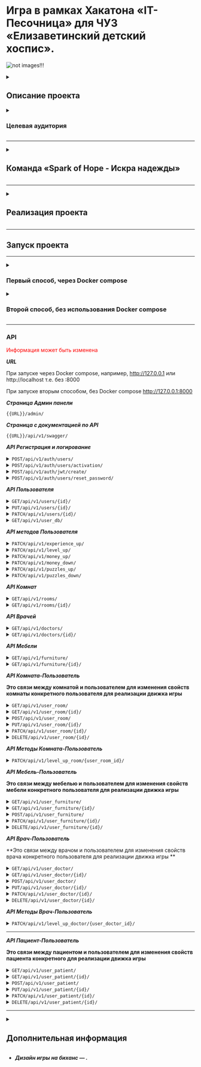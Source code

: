 # Игра в рамках Хакатона «IT-Песочница» для ЧУЗ «Елизаветинский детский хоспис».

![not images!!!](foto_for_readme/logo.jpg)

<details>
<summary>

## Описание проекта

</summary>

### Требования

***Текст***

</details>

<details>
<summary>

### Целевая аудитория

</summary>

___


*Текс.*


</details>

___
<details>
<summary>

## Команда «Spark of Hope - Искра надежды»

</summary>

| №  | ФИО                  | Должность                              | Никнейм в телеграмме  | Ссылка на проекты                  |
|----|----------------------|----------------------------------------|-----------------------|------------------------------------|
| 1  | Михаил Кирсанов      | Тимлид                                 | @MichaelKirss         | https://github.com/MichaelKirss    |
| 2  | Мария Дранникова     | UX / UI дизайнер                       | @tonivvi              |                                    |
| 3  | Кирилл Руденко       | UX / UI дизайнер                       | @kiryarud88           |                                    |
| 4  | Мочалова Анастасия   | UX / UI дизайнер                       | @nas_mochalova        |                                    |
| 5  | Татьяна Колегаева    | UX / UI дизайнер                       | @Pozazik              |                                    |
| 6  | Дягилева Анастасия   | UX / UI дизайнер, Графический дизайнер | @AnastasiyaDyagileva  |                                    |
| 7  | Александра Кузнецова | Графический дизайнер                   | @whitegrom            |                                    |
| 8  | Анастасия Куликова   | Графический дизайнер                   | @minaychenkoa         |                                    |
| 9  | Анна Ворошилова      | Графический дизайнер                   | @Annett0552           |                                    |
| 10 | Пилипон Юлия         | Графический дизайнер                   | @ZulusY               |                                    |
| 11 | Ветошкина Светлана   | Графический дизайнер                   | @vetoshkina_s         |                                    |
| 12 | Наталия Кустова      | Графический дизайнер                   | @Talimor              |                                    |
| 13 | Алина Мишнина        | Motion design                          | @mishmalina           |                                    |
| 14 | Михайлина Кира       | Интернет-маркетолог                    | @G_Mih                |                                    |
| 15 | Елена Пчельникова    | Продакт менеджер                       | @Elena_Pchelnikova    |                                    |
| 16 | Кудрякова Виктория   | Режиссер видеомонтажа                  | @vikiklos12           |                                    |
| 17 | Надежда Пачина       | Data Scince                            | @NadezdaPachina       | https://github.com/NadezdaNN       |
| 18 | Абрашов Андрей       | Data Scince                            | @Axewyl               |                                    |
| 19 | Коковин Георгий      | Data Scientist/Analyst                 | @jirimorionow973      |                                    |
| 20 | Альберт Петцольд     | Аналитик данных                        | @palbert1984          |                                    |
| 21 | Марина Лунева        | Аналитик данных                        | @MarinaVLuneva        |                                    |
| 22 | Роман Поспелов       | Пентестер                              | @Riman93              |                                    |
| 23 | Журавлёва Елена      | Ручное тестирование                    | @EKB_Elena_Zhuravleva |                                    |
| 24 | Светлана Федотова    | Ручное тестирование                    | @ImGoldilocks         |                                    |
| 25 | Антон Зайцев         | Backend разработчик (Python)           | @BlackMarvel          | https://github.com/Hashtagich      |
| 26 | Нияз Минникаев       | Backend разработчик (Python)           | @Akviro               | https://github.com/Akvir1stone     |
| 27 | Калинкин Константин  | Backend разработчик (Python)           | @Lord_tech0110        | https://github.com/Konstantin-sama |
| 28 | Тимур Абдулин        | Backend разработчик (GO)               | @Timurka_223          | https://github.com/Timur965        |
| 29 | Руслан Гадельшин     | Android-разработчик                    | @roxoluz              | https://github.com/GRuslan53       |
| 30 | Вадим Рогов          | Java-разработчик                       | @Diego0686            | https://github.com/VadimRogov      |
| 31 | Иван Корольков       | Frontend разработчик                   | @biorival             | https://github.com/bioRival        |
| 32 | Андрей Батан         | Frontend разработчик                   | @Andrei_Batan         | https://github.com/BatanAndrei     |
| 33 | Мейрамбек Мухтаров   |                                        | @                     |                                    |
| 34 | Юлия Соколова        |                                        | @                     |                                    |
| 36 | Болдырев Дмитрий     |                                        | @                     |                                    |
| 36 | Плаксий Вероника     |                                        | @                     |                                    |
| 37 | Яна Алексеева        |                                        | @                     |                                    |
| 38 | Алексей Григоренко   |                                        | @                     |                                    |

</details>

___
<details>
<summary>

## Реализация проекта

</summary>

Текст

</details>

___

## Запуск проекта

___

<details>

<summary>

### Первый способ, через Docker compose

</summary>

### 1. Клонирование репозиторий

```bash
git clone https://github.com/Hashtagich/hospice_game.git
```

### 2. Установка переменных окружения

***В корен проекта заполняем файл template.db.env и переименовываем его в db.env или просто создаём файл db.env и
заполняем его***

```bash
POSTGRES_DB=Например, db
POSTGRES_USER=Например, db
POSTGRES_PASSWORD=Например, db
```

***В папке backend заполняем файл template.env и переименовываем его в .env или просто создаём файл .env и заполняем его
***

 ```bash
 SECRET_KEY='Ваш секретный ключ проекта'
 DEBUG=Булевое значение True или False
 ALLOWED_HOSTS='Разрешенные хосты'
 LANGUAGE_CODE='Язык, например, ru'
 TIME_ZONE='Временная зона, например, UTC'

 DB_NAME='Имя Базы данных (БД), например, db'
 DB_LOGIN='Логин БД, например, db'
 DB_PASS='Пароль БД, например, db'
 DB_HOST='Хост БД, например, db'
 DB_PORT='Порт БД, например, 5432'
 
 EMAIL_BACKEND='Сервис для почты, например, django.core.mail.backends.smtp.EmailBackend'
 EMAIL_HOST='Хост почты, например для gmail smtp.gmail.com или smtp.mail.ru для mail'
 EMAIL_PORT=Порт почты, например, 587
 DEFAULT_FROM_EMAIL='Почта с которой будет отправлять письма youremail@gmail.com если выбрали smtp.gmail.com'
 EMAIL_USE_TLS=Булевое значение True или False причём EMAIL_USE_TLS не равен EMAIL_USE_SSL
 EMAIL_USE_SSL=Булевое значение True или False причём EMAIL_USE_TLS не равен EMAIL_USE_SSL
 EMAIL_HOST_PASSWORD='Пароль для внешнего приложения для доступа к почте, подробнее тут https://help.mail.ru/mail/security/protection/external/'
 NOTIFICATION_EMAIL='Перечень почт куда будут отправлять письма, пишите через пробел, можно указать одну'

 CELERY_BROKER_URL='URL-адрес брокера сообщений, например,redis://localhost:6379'
 CELERY_RESULT_BACKEND='Место хранения результатов выполнения задач, например,redis://localhost:6379'
 CELERY_ACCEPT_CONTENT='Список форматов, которые Celery будет принимать в качестве контента для задач, например,application/json'
 CELERY_TASK_SERIALIZER='Сериализатор, который будет использоваться для сериализации задач перед их отправкой, например,json'
 CELERY_RESULT_SERIALIZER='Сериализатор, который будет использоваться для сериализации результатов задач, например,json'
 ```

### 3. Сборка и запуск контейнеров

```bash
docker-compose up --build -d
```

### 4. Создание суперпользователя

```bash
docker-compose exec web python manage.py createsuperuser
```

</details>

<details>

<summary>

### Второй способ, без использования Docker compose

</summary>

### 1. Клонируйте репозиторий:

```bash
git clone https://github.com/Hashtagich/hospice_game.git
```

2. Запускаем backend

   2.1. Установите и активируйте виртуальное окружение:
    ```bash
    python -m venv venv
    venv/Scripts/activate  - для Windows
    venv/bin/activate - для Linux
    ```

   2.2 Перейдите в папку backend и установите зависимости:
    ```bash
    cd backend
    python -m pip install --upgrade pip
    pip install -r requirements.txt
    ```

   2.3 Находясь в папке backend создайте файл *.env* или заполните файл *template.env* и переименуйте его в *.env*:
    ```bash
    SECRET_KEY='Ваш секретный ключ проекта'
    DEBUG=Булевое значение True или False
    ALLOWED_HOSTS='Разрешенные хосты'
    LANGUAGE_CODE='Язык, например, ru'
    TIME_ZONE='Временная зона, например, UTC'
   
    DB_NAME='Имя Базы данных (БД)'
    DB_LOGIN='Логин БД'
    DB_PASS='Пароль БД'
    DB_HOST='Хост БД'
    DB_PORT='Порт БД, например, 5432'
    
    EMAIL_BACKEND='Сервис для почты, например, django.core.mail.backends.smtp.EmailBackend'
    EMAIL_HOST='Хост почты, например для gmail smtp.gmail.com или smtp.mail.ru для mail'
    EMAIL_PORT=Порт почты, например, 587
    DEFAULT_FROM_EMAIL='Почта с которой будет отправлять письма youremail@gmail.com если выбрали smtp.gmail.com'
    EMAIL_USE_TLS=Булевое значение True или False причём EMAIL_USE_TLS не равен EMAIL_USE_SSL
    EMAIL_USE_SSL=Булевое значение True или False причём EMAIL_USE_TLS не равен EMAIL_USE_SSL
    EMAIL_HOST_PASSWORD='Пароль для внешнего приложения для доступа к почте, подробнее тут https://help.mail.ru/mail/security/protection/external/'
    NOTIFICATION_EMAIL='Перечень почт куда будут отправлять письма, пишите через пробел, можно указать одну'
   
    CELERY_BROKER_URL='URL-адрес брокера сообщений, например,redis://localhost:6379'
    CELERY_RESULT_BACKEND='Место хранения результатов выполнения задач, например,redis://localhost:6379'
    CELERY_ACCEPT_CONTENT='Список форматов, которые Celery будет принимать в качестве контента для задач, например,application/json'
    CELERY_TASK_SERIALIZER='Сериализатор, который будет использоваться для сериализации задач перед их отправкой, например,json'
    CELERY_RESULT_SERIALIZER='Сериализатор, который будет использоваться для сериализации результатов задач, например,json'
    ```

   2.3.1 В файле backend/backend/settings.py находим переменную DATABASES и заменяем на:
    ```bash
    DATABASES = {
     'default': {
         'ENGINE': 'django.db.backends.sqlite3',
         'NAME': BASE_DIR / 'db.sqlite3',
     },
    ```

   2.4 Находясь в папке backend выполните миграции:
    ```bash
    python manage.py makemigrations
    python manage.py migrate
    ```

   2.5 Находясь в папке backend создайте суперпользователя:
    ```bash
    python manage.py createsuperuser
    ```

   2.6 Находясь в папке backend запустите проект:
    ```bash
    python manage.py runserver
    ```

3. Запускаем frontend

   3.1 Откройте второй терминал, перейдите в папку frontend и установите зависимости:
    ```bash
    cd frontend
    npm install
    ```

   3.2 Запустите frontend:
    ```bash
    npm start
    ```

</details>

___

### API

<font color="red">Информация может быть изменена</font>

***URL***

При запуске через Docker compose, например, http://127.0.0.1 или http://localhost т.е. без :8000

При запуске вторым способом, без Docker compose http://127.0.0.1:8000

***Страница Админ панели***

<code>{{URL}}/admin/</code>

***Страница с документацией по API***

<code>{{URL}}/api/v1/swagger/</code>

***API Регистрация и логирование***
<details>
<summary><code>POST/api/v1/auth/users/</code></summary>



*Регистрация пользователя. Необходимо ввести почту, никнейм и пароль. Пароль должен быть не менее 8 символов и содержать
минимум одну заглавную и строчную латинскую букву и цифры.*

```
{
  "email": "user@example.com",
  "username": "string",
  "password": "string",
  "re_password": "string"
}
```

</details>
<details>
<summary><code>POST/api/v1/auth/users/activation/</code></summary>



*Активация пользователя. Необходимо ввести uid и token, приходят на почту в виде ссылки после регистрации.*

```
{
  "uid": "string",
  "token": "string"
}
```

</details>
<details>
<summary><code>POST/api/v1/auth/jwt/create/</code></summary>

*Логирование пользователя и генерация токена. Необходимо ввести никнейм и пароль пользователя.*

```
{
  "username": "string",
  "password": "string"
}
```

</details>

<details>
<summary><code>POST/api/v1/auth/users/reset_password/</code></summary>

*Запрос сброса пароль. На случай если забыли пароль на почту придёт сообщение с инструкцией по сбросу пароля. Нужно
указать адрес эл. почты чтобы на неё пришло письмо.*

```
{
  "email": "user@example.com"
}
```

</details>

***API Пользователя***

<details>
<summary><code>GET/api/v1/users/{id}/</code></summary>

*Получение конкретного пользователя по ID*

```
{
  "username": "string",
  "attributes": {
    "money": 9223372036854776000,
    "puzzles": 9223372036854776000,
    "experience": 9223372036854776000,
    "level": 9223372036854776000
  }
}
```

</details>
<details>
<summary><code>PUT/api/v1/users/{id}/</code></summary>

*Полное редактирование конкретного пользователя по ID*

```
{
  "username": "string",
  "attributes": {
    "money": 9223372036854776000,
    "puzzles": 9223372036854776000,
    "experience": 9223372036854776000,
    "level": 9223372036854776000
  }
}
```

</details>
<details>
<summary><code>PATCH/api/v1/users/{id}/</code></summary>

*Частичное редактирование конкретного пользователя по ID*

```
{
  "username": "string",
  "attributes": {
    "money": 9223372036854776000,
    "puzzles": 9223372036854776000,
    "experience": 9223372036854776000,
    "level": 9223372036854776000
  }
}
```

</details>

<details>
<summary><code>GET/api/v1/user_db/</code></summary>

*Получения информации о текущем пользователе без передачи ID*

```
{
  "username": "string",
  "attributes": {
    "money": 9223372036854776000,
    "puzzles": 9223372036854776000,
    "experience": 9223372036854776000,
    "level": 9223372036854776000,
    "number_patients": 9223372036854776000
  }
}
```

</details>

***API методов Пользователя***

<details>
<summary><code>PATCH/api/v1/experience_up/</code></summary>

*Повышение опыта пользователя на указанную величину. Необходимо передать целое число больше 0.*

```
{
  "point": 1
}
```

</details>
<details>
<summary><code>PATCH/api/v1/level_up/</code></summary>

*Повышение уровня пользователя на указанную величину. Необходимо передать целое число больше 0.*

```
{
  "point": 1
}
```

</details>
<details>
<summary><code>PATCH/api/v1/money_up/</code></summary>

*Повышение монет пользователя на указанную величину. Необходимо передать целое число больше 0.*

```
{
  "point": 1
}
```

</details>
<details>
<summary><code>PATCH/api/v1/money_down/</code></summary>

*Уменьшение кол-ва монет пользователя на указанную величину. Необходимо передать целое число больше 0.*

```
{
  "point": 1
}
```

</details>
<details>
<summary><code>PATCH/api/v1/puzzles_up/</code></summary>

*Повышение вип валюты-пазлов пользователя на указанную величину. Необходимо передать целое число больше 0.*

```
{
  "point": 1
}
```

</details>
<details>
<summary><code>PATCH/api/v1/puzzles_down/</code></summary>

*Уменьшение кол-ва вип валюты-пазлов пользователя на указанную величину. Необходимо передать целое число больше 0.*

```
{
  "point": 1
}
```

</details>

***API Комнат***

<details>
<summary><code>GET/api/v1/rooms/</code></summary>

*Получение всех комнат*

```
[
  {
    "name": "string",
    "description": "string",
    "price": 9223372036854776000
  }
]
```

</details>
<details>
<summary><code>GET/api/v1/rooms/{id}/</code></summary>

*Получение конкретной комнаты по ID*

```
{
  "name": "string",
  "description": "string",
  "price": 9223372036854776000
}
```

</details>

***API Врачей***

<details>
<summary><code>GET/api/v1/doctors/</code></summary>

*Получение всех врачей*

```
[
  {
    "name": "string",
    "surname": "string",
    "patronymic": "string",
    "profession_name": "string",
    "work_experience": "string",
    "room": "string"
  }
]
```

</details>
<details>
<summary><code>GET/api/v1/doctors/{id}/</code></summary>

*Получение конкретного врача по ID*

```
{
  "name": "string",
  "surname": "string",
  "patronymic": "string",
  "profession_name": "string",
  "work_experience": "string",
  "room": "string"
}
```

</details>

***API Мебели***

<details>
<summary><code>GET/api/v1/furniture/</code></summary>

*Получение всей мебели*

```
[
  {
    "id": 0,
    "name": "string",
    "categories": "string",
    "price": 9223372036854776000,
    "room": "string",
    "description": "string"
  }
]
```

</details>
<details>
<summary><code>GET/api/v1/furniture/{id}/</code></summary>

*Получение конкретного мебели по ID*

```
{
  "id": 0,
  "name": "string",
  "categories": "string",
  "price": 9223372036854776000,
  "room": "string",
  "description": "string"
}
```

</details>

***API Комната-Пользователь***

**Это связи между комнатой и пользователем для изменения свойств комнаты конкретного пользователя для реализации движка
игры**

<details>
<summary><code>GET/api/v1/user_room/</code></summary>

*Получение всех связей комната-пользователь*

```
[
  {
    "user": "string",
    "room": "string",
    "level": 9223372036854776000,
    "max_furniture_count": 9223372036854776000,
    "max_medical_equipment_count": 9223372036854776000,
    "max_decor_elements_count": 9223372036854776000
  }
]
```

</details>
<details>
<summary><code>GET/api/v1/user_room/{id}/</code></summary>

*Получение связи комната-пользователь по ID*

```
{
  "user": "string",
  "room": "string",
  "level": 9223372036854776000,
  "max_furniture_count": 9223372036854776000,
  "max_medical_equipment_count": 9223372036854776000,
  "max_decor_elements_count": 9223372036854776000
}
```

</details>
<details>
<summary><code>POST/api/v1/user_room/</code></summary>

*Создание связи комната-пользователь, реализация движка покупки комнаты в магазине. Если не передавать ничего кроме
room, то все параметры будут выставлены по умолчанию, room указывается исходя из переданного id, user указывается
текущий.*

```
{
  "room": 0,
  "level": 9223372036854776000,
  "max_furniture_count": 9223372036854776000,
  "max_medical_equipment_count": 9223372036854776000,
  "max_decor_elements_count": 9223372036854776000
}
```

</details>
<details>
<summary><code>PUT/api/v1/user_room/{id}/</code></summary>

*Полное обновление связи комната-пользователь*

```
{
  "room": 0,
  "level": 9223372036854776000,
  "max_furniture_count": 9223372036854776000,
  "max_medical_equipment_count": 9223372036854776000,
  "max_decor_elements_count": 9223372036854776000
}
```

</details>
<details>
<summary><code>PATCH/api/v1/user_room/{id}/</code></summary>

*Частичное обновление связи комната-пользователь*

```
{
  "room": 0,
  "level": 9223372036854776000,
  "max_furniture_count": 9223372036854776000,
  "max_medical_equipment_count": 9223372036854776000,
  "max_decor_elements_count": 9223372036854776000
}
```

</details>
<details>
<summary><code>DELETE/api/v1/user_room/{id}/</code></summary>

*Удаление связи комната-пользователь, скорее всего будет заблокировано*


</details>

***API Методы Комната-Пользователь***

<details>
<summary><code>PATCH/api/v1/level_up_room/{user_room_id}/</code></summary>

*Повышение уровня комнаты за монеты. Необходимо передать point - целое число больше 0, на которое увеличивается уровень
и кол-во размещаемых предметов в комнате, money - это стоимость улучшения комнаты, вычитаемая из кол-ва монет
пользователя.*

```
{
  "point": 1,
  "money": 1
}
```

</details>


***API Мебель-Пользователь***

**Это связи между мебелью и пользователем для изменения свойств мебели конкретного пользователя для реализации движка
игры**

<details>
<summary><code>GET/api/v1/user_furniture/</code></summary>

*Получение всех связей мебель-пользователь*

```
[
  {
    "user": "string",
    "furniture": {
      "id": 0,
      "name": "string",
      "categories": "string",
      "price": 9223372036854776000,
      "room": "string",
      "description": "string"
    },
    "in_warehouse": true
  }
]
```

</details>
<details>
<summary><code>GET/api/v1/user_furniture/{id}/</code></summary>

*Получение связи мебель-пользователь по ID*

```
{
  "user": "string",
  "furniture": {
    "id": 0,
    "name": "string",
    "categories": "string",
    "price": 9223372036854776000,
    "room": "string",
    "description": "string"
  },
  "in_warehouse": true
}
```

</details>
<details>
<summary><code>POST/api/v1/user_furniture/</code></summary>

*Создание связи мебель-пользователь, реализация движка покупки мебели в магазине. Если не передавать ничего кроме
furniture, то все параметры будут выставлены по умолчанию, furniture указывается исходя из переданного id, user
указывается текущий.*

```
{
  "furniture": 0,
  "in_warehouse": true,
  "accommodation_room": 0
}
```

</details>
<details>
<summary><code>PATCH/api/v1/user_furniture/{id}/</code></summary>

*Частичное редактирование/размещение в комнате или отправке на склад мебели. Зависит от in_warehouse если true то
проверяется комната в которую размещаем иначе отправляем на склад и делаем accommodation_room = None.*

```
{
  "furniture": 0,
  "in_warehouse": true,
  "accommodation_room": 0
}
```

</details>
<details>
<summary><code>DELETE/api/v1/user_furniture/{id}/</code></summary>

*Удаление/продажа мебели, берём стоимость мебели и делим пополам с округлением.*


</details>

***API Врач-Пользователь***

**Это связи между врачом и пользователем для изменения свойств врача конкретного пользователя для реализации движка игры
**

<details>
<summary><code>GET/api/v1/user_doctor/</code></summary>

*Получение всех связей врач-пользователь*

```
[
  {
    "doctor": 0,
    "level": 9223372036854776000,
    "busyness": 9223372036854776000
  }
]
```

</details>
<details>
<summary><code>GET/api/v1/user_doctor/{id}/</code></summary>

*Получение связи врач-пользователь по ID*

```
{
  "doctor": 0,
  "level": 9223372036854776000,
  "busyness": 9223372036854776000
}
```

</details>
<details>
<summary><code>POST/api/v1/user_doctor/</code></summary>

*Создание связи врач-пользователь, реализация движка покупки врача в магазине и сразу размещения его в кабинете. Если не
передавать ничего кроме doctor, то все параметры будут выставлены по умолчанию, doctor указывается исходя из переданного
id, user указывается текущий.*

```
{
  "doctor": 0,
  "level": 9223372036854776000,
  "busyness": 9223372036854776000
}
```

</details>
<details>
<summary><code>PUT/api/v1/user_doctor/{id}/</code></summary>

*Полное обновление связи врач-пользователь*

```
{
  "doctor": 0,
  "level": 9223372036854776000,
  "busyness": 9223372036854776000
}
```

</details>
<details>
<summary><code>PATCH/api/v1/user_doctor/{id}/</code></summary>

*Частичное обновление связи врач-пользователь*

```
{
  "doctor": 0,
  "level": 9223372036854776000,
  "busyness": 9223372036854776000
}
```

</details>
<details>
<summary><code>DELETE/api/v1/user_doctor/{id}/</code></summary>

*Удаление связи врач-пользователь, скорее всего будет заблокировано*


</details>

***API Методы Врач-Пользователь***

<details>
<summary><code>PATCH/api/v1/level_up_doctor/{user_doctor_id}/</code></summary>

*Повышение уровня врача за монеты. Необходимо передать point - целое число больше 0, на которое увеличивается уровень и
загруженность врача, money - это стоимость улучшения врача, вычитаемая из кол-ва монет пользователя.*

```
{
  "point": 1,
  "money": 1
}
```

</details>



---

***API Пациент-Пользователь***

**Это связи между пациентом и пользователем для изменения свойств пациента конкретного для реализации движка игры**

<details>
<summary><code>GET/api/v1/user_patient/</code></summary>

*Получение всех пациентов*

```
[
  {
    "patient": {
      "name": "string",
      "age": 9223372036854776000,
      "diagnosis": {
        "name": "string",
        "symptoms": "string"
      },
      "categories_procedure": [
        {
          "name": "string"
        }
      ],
      "procedure": [
        {
          "name": "string",
          "categories": "string",
          "description": "string",
          "execution_time": 9223372036854776000
        }
      ]
    },
    "is_done": true,
    "rehabilitation": 9223372036854776000
  }
]
```

</details>
<details>
<summary><code>GET/api/v1/user_patient/{id}/</code></summary>

*Получение конкретного пациента по ID*

```
{
  "patient": {
    "name": "string",
    "age": 9223372036854776000,
    "diagnosis": {
      "name": "string",
      "symptoms": "string"
    },
    "categories_procedure": [
      {
        "name": "string"
      }
    ],
    "procedure": [
      {
        "name": "string",
        "categories": "string",
        "description": "string",
        "execution_time": 9223372036854776000
      }
    ]
  },
  "is_done": true,
  "rehabilitation": 9223372036854776000
}
```

</details>
<details>
<summary><code>POST/api/v1/user_patient/</code></summary>

*Создание связи пациент-пользователь, реализация механики появления пациента. Для создания достаточно передать id
пациента patient, is_done должно быть false, rehabilitation 0.*

```
{
  "patient": 0,
  "is_done": true,
  "rehabilitation": 9223372036854776000
}
```

</details>
<details>
<summary><code>PUT/api/v1/user_patient/{id}/</code></summary>

*Полное редактирование пациента*

```
{
  "patient": 0,
  "is_done": true,
  "rehabilitation": 9223372036854776000
}
```

</details>



<details>
<summary><code>PATCH/api/v1/user_patient/{id}/</code></summary>

*Частичное редактирование пациента*

```
{
  "patient": 0,
  "is_done": true,
  "rehabilitation": 9223372036854776000
}
```

</details>
<details>
<summary><code>DELETE/api/v1/user_patient/{id}/</code></summary>

*Удаление пациента*

</details>

[//]: # (___)

[//]: # ()

[//]: # (***API Пациент-Процедура***)

[//]: # ()

[//]: # (<details>)

[//]: # (<summary><code>GET/api/ссылка_на_апи/</code></summary>)

[//]: # ()

[//]: # (*Описание API*)

[//]: # ()

[//]: # (```)

[//]: # (Код)

[//]: # (```)

[//]: # ()

[//]: # (</details>)

[//]: # (<details>)

[//]: # (<summary><code>GET/api/ссылка_на_апи/</code></summary>)

[//]: # ()

[//]: # (*Описание API*)

[//]: # ()

[//]: # (```)

[//]: # (Код)

[//]: # (```)

[//]: # ()

[//]: # (</details>)

[//]: # (<details>)

[//]: # (<summary><code>GET/api/ссылка_на_апи/</code></summary>)

[//]: # ()

[//]: # (*Описание API*)

[//]: # ()

[//]: # (```)

[//]: # (Код)

[//]: # (```)

[//]: # ()

[//]: # (</details>)

[//]: # (<details>)

[//]: # (<summary><code>GET/api/ссылка_на_апи/</code></summary>)

[//]: # ()

[//]: # (*Описание API*)

[//]: # ()

[//]: # (```)

[//]: # (Код)

[//]: # (```)

[//]: # ()

[//]: # (</details>)

[//]: # (<details>)

[//]: # (<summary><code>GET/api/ссылка_на_апи/</code></summary>)

[//]: # ()

[//]: # (*Описание API*)

[//]: # ()

[//]: # (```)

[//]: # (Код)

[//]: # (```)

[//]: # ()

[//]: # (</details>)

[//]: # (<details>)

[//]: # (<summary><code>GET/api/ссылка_на_апи/</code></summary>)

[//]: # ()

[//]: # (*Описание API*)

[//]: # ()

[//]: # (```)

[//]: # (Код)

[//]: # (```)

[//]: # ()

[//]: # (</details>)



___

<details>
<summary>

## Дополнительная информация

</summary>

+ ***Дизайн игры на биханс — .***

</details>

</summary>

+ ***Дизайн игры на биханс — .***

</details>

